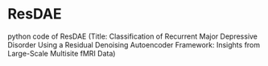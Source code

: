 # ResDAE
python code of ResDAE (Title: Classification of Recurrent Major Depressive Disorder Using a Residual Denoising Autoencoder Framework: Insights from Large-Scale Multisite fMRI Data)
